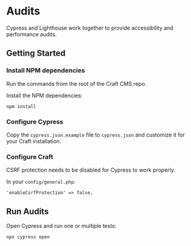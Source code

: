 # Audits

Cypress and Lighthouse work together to provide accessibility and performance audits.

## Getting Started

### Install NPM dependencies
Run the commands from the root of the Craft CMS repo.

Install the NPM dependencies:
```
npm install
```

### Configure Cypress

Copy the `cypress.json.example` file to `cypress.json` and customize it for your Craft installation.

### Configure Craft

CSRF protection needs to be disabled for Cypress to work properly.

In your `config/general.php`:
```
'enableCsrfProtection' => false,
```

## Run Audits

Open Cypress and run one or multiple tests:
```
npx cypress open
```
